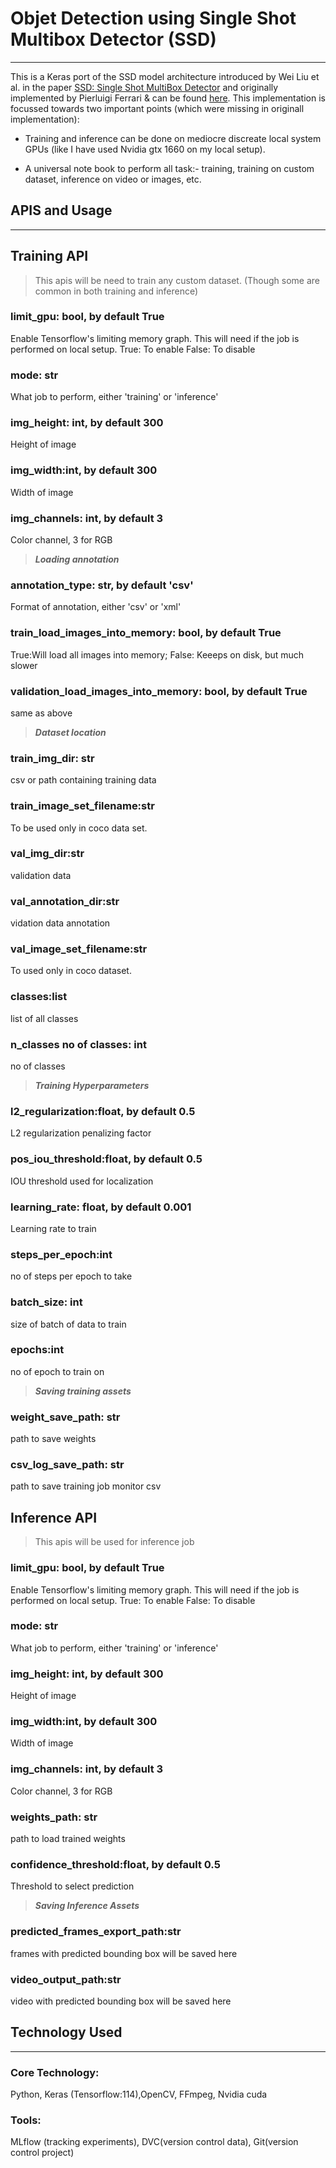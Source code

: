 # Objet Detection using Single Shot Multibox Detector (SSD)

---

This is a Keras port of the SSD model architecture introduced by Wei Liu et al. in the paper [SSD: Single Shot MultiBox Detector](https://arxiv.org/abs/1512.02325) and originally implemented by Pierluigi Ferrari & can be found [here](https://github.com/pierluigiferrari/ssd_keras). This implementation is focussed towards two important points (which were missing in originall implementation):

- Training and inference can be done on mediocre discreate local system GPUs (like I have used Nvidia gtx 1660 on my local setup).

-  A universal note book to perform all task:- training, training on custom dataset, inference on video or images, etc.

## APIS and Usage

---

## Training API

> This apis will be need to train any custom dataset. (Though some are common in both training and inference)

### limit_gpu: bool, by default True

Enable Tensorflow's limiting memory graph. This will need if the job is performed on local setup.
True: To enable
False: To disable

### mode: str

 What job to perform, either 'training' or 'inference'

### img_height: int, by default 300

Height of image

### img_width:int, by default 300

Width of image

### img_channels: int, by default 3

Color channel, 3 for RGB

> **_Loading annotation_**

### annotation_type: str, by default 'csv'

Format of annotation, either 'csv' or 'xml'

### train_load_images_into_memory: bool, by default True

True:Will load all images into memory; False: Keeeps on disk, but much slower

### validation_load_images_into_memory: bool, by default True

same as above

>**_Dataset location_**

### train_img_dir: str

csv or path containing training data

### train_image_set_filename:str

To be used only in coco data set.

### val_img_dir:str

validation data

### val_annotation_dir:str

vidation data annotation

### val_image_set_filename:str

To used only in coco dataset.

### classes:list

list of all classes

### n_classes no of classes: int
no of classes

> **_Training Hyperparameters_**

### l2_regularization:float, by default 0.5

L2 regularization penalizing factor

### pos_iou_threshold:float, by default 0.5

IOU threshold used for localization

### learning_rate: float, by default 0.001

Learning rate to train

### steps_per_epoch:int

no of steps per epoch to take

### batch_size: int

size of batch of data to train

### epochs:int

no of epoch to train on

>**_Saving training assets_**

### weight_save_path: str

path to save weights

### csv_log_save_path: str

path to save training job monitor csv

## Inference API

> This apis will be used for inference job

### limit_gpu: bool, by default True

Enable Tensorflow's limiting memory graph. This will need if the job is performed on local setup.
True: To enable
False: To disable

### mode: str

 What job to perform, either 'training' or 'inference'

### img_height: int, by default 300

Height of image

### img_width:int, by default 300

Width of image

### img_channels: int, by default 3

Color channel, 3 for RGB

### weights_path: str

path to load trained weights

### confidence_threshold:float, by default 0.5

Threshold to select prediction

>**_Saving Inference Assets_**

### predicted_frames_export_path:str

frames with predicted bounding box will be saved here

### video_output_path:str

video with predicted bounding box will be saved here

## Technology Used

---

### Core Technology:

Python, Keras (Tensorflow:114),OpenCV, FFmpeg, Nvidia cuda

### Tools:

MLflow (tracking experiments), DVC(version control data), Git(version control project)
